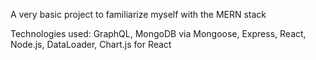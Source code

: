 A very basic project to familiarize myself with the MERN stack

Technologies used: GraphQL, MongoDB via Mongoose, Express, React, Node.js, DataLoader, Chart.js for React
